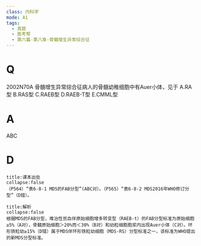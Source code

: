 ```yaml
---
class: 内科学
mode: A1
tags:
  - 真题
  - 医考帮
  - 第六篇-第八章-骨髓增生异常综合征
---
```


# Q
2002N70A 骨髓增生异常综合征病人的骨髓幼稚细胞中有Auer小体，见于
A.RA型
B.RAS型
C.RAEB型
D.RAEB-T型
E.CMML型

# A
ABC
# D
```ad-note
title:课本出处
collapse:false
（P564）“表6-8-1 MDS的FAB分型”(ABC对）。（P565）“表6-8-2 MDS2016年WHO修订分型”（D错）。
```

```ad-summary
title:解析
collapse:false
根据MDS的FAB分型，难治性贫血伴原始细胞增多转变型（RAEB-t）的FAB分型标准为原始细胞≥5%（A对），骨髓原始细胞＞20%而＜30%（B对）和幼粒细胞胞浆内出现Auer小体（C对）。环形铁粒幼≥15%（D错）属于MDS伴环形铁粒幼细胞（MDS-RS）分型标准之一，该标准为WHO提出的新MDS分型标准。
```

